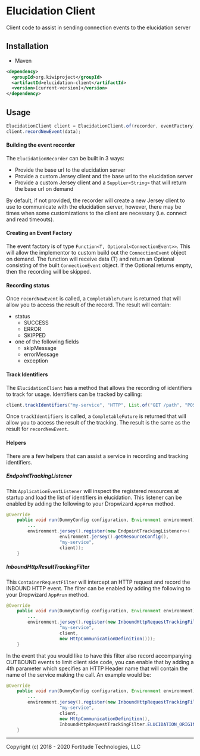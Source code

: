 # Elucidation Client
Client code to assist in sending connection events to the elucidation server

Installation
---
* Maven

```xml
<dependency>
  <groupId>org.kiwiproject</groupId>
  <artifactId>elucidation-client</artifactId>
  <version>[current-version]</version>
</dependency>
```

Usage
---
```java
ElucidationClient client = ElucidationClient.of(recorder, eventFactory);
client.recordNewEvent(data);
```

#### Building the event recorder
The `ElucidationRecorder` can be built in 3 ways:
* Provide the base url to the elucidation server
* Provide a custom Jersey client and the base url to the elucidation server
* Provide a custom Jersey client and a `Supplier<String>` that will return the base url on demand

By default, if not provided, the recorder will create a new Jersey client to use to communicate with the elucidation server, however, 
there may be times when some customizations to the client are necessary (i.e. connect and read timeouts).

#### Creating an Event Factory
The event factory is of type `Function<T, Optional<ConnectionEvent>>`.  This will allow the implementor to custom build out the 
`ConnectionEvent` object on demand.  The function will receive data (T) and return an Optional consisting of the built `ConnectionEvent` object.
If the Optional returns empty, then the recording will be skipped.

#### Recording status
Once `recordNewEvent` is called, a `CompletableFuture` is returned that will allow you to access the result of the record.
The result will contain:
* status
    * SUCCESS
    * ERROR
    * SKIPPED
* one of the following fields
    * skipMessage
    * errorMessage
    * exception

#### Track Identifiers
The `ElucidationClient` has a method that allows the recording of identifiers to track for usage. Identifiers can be tracked by calling:

```java
client.trackIdentifiers("my-service", "HTTP", List.of("GET /path", "POST /path"));
```
Once `trackIdentifiers` is called, a `CompletableFuture` is returned that will allow you to access the result of the tracking. The result is the same as the result for `recordNewEvent`.

#### Helpers
There are a few helpers that can assist a service in recording and tracking identifiers.

##### EndpointTrackingListener
This `ApplicationEventListener` will inspect the registered resources at startup and load the list of identifiers in elucidation. This listener can be enabled by adding the following to your Dropwizard `App#run` method.

```java
@Override
    public void run(DummyConfig configuration, Environment environment) {
        ...
        environment.jersey().register(new EndpointTrackingListener<>(
                    environment.jersey().getResourceConfig(), 
                    "my-service", 
                    client));
    }
```

##### InboundHttpResultTrackingFilter
This `ContainerRequestFilter` will intercept an HTTP request and record the INBOUND HTTP event. The filter can be enabled by adding the following to your Dropwizard `App#run` method. 

```java
@Override
    public void run(DummyConfig configuration, Environment environment) {
        ...
        environment.jersey().register(new InboundHttpRequestTrackingFilter(
                    "my-service", 
                    client, 
                    new HttpCommunicationDefinition()));
    }
```

In the event that you would like to have this filter also record accompanying OUTBOUND events to limit client side code,
you can enable that by adding a 4th parameter which specifies an HTTP Header name that will contain the name of the
service making the call. An example would be:
```java
@Override
    public void run(DummyConfig configuration, Environment environment) {
        ...
        environment.jersey().register(new InboundHttpRequestTrackingFilter(
                    "my-service", 
                    client, 
                    new HttpCommunicationDefinition(),
                    InboundHttpRequestTrackingFilter.ELUCIDATION_ORIGINATING_SERVICE_HEADER));
    }
```

---
Copyright (c) 2018 - 2020 Fortitude Technologies, LLC
